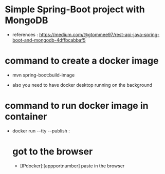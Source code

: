 # Simple Spring-Boot project with MongoDB
- references : https://medium.com/@gtommee97/rest-api-java-spring-boot-and-mongodb-4dffbcabbaf5

# command to create a docker image 

- mvn spring-boot:build-image

- also you need to have docker desktop running on the background

# command to run docker image in container
- docker run --tty --publish <dockerpublishport>:<localhostport> <snapshot-name>
  
   # got to the browser 
   - [IPdocker]:[appportnumber] paste in the browser
